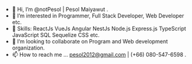 - 👋 Hi, I’m @notPesol | Pesol Maiyawut .
- 👀 I’m interested in Programmer, Full Stack Developer, Web Developer etc.
- 🌱 Skills: ReactJs VueJs Angular NestJs Node.js Express.js TypeScript JavaScript SQL Sequelize CSS etc.
- 💞️ I’m looking to collaborate on Program and Web development organization.
- 📫 How to reach me ... pesol2012@gmail.com | (+66) 080-547-6598 .

<!---
notPesol/notPesol is a ✨ special ✨ repository because its `README.md` (this file) appears on your GitHub profile.
You can click the Preview link to take a look at your changes.
--->
